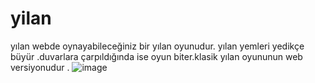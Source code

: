 # yilan
yılan webde oynayabileceğiniz bir yılan oyunudur. yılan yemleri yedikçe büyür .duvarlara çarpıldığında ise oyun biter.klasik yılan oyununun web versiyonudur .
![image](https://github.com/nurhanbal/yilan/assets/95723231/79aa1ef6-4422-44c8-b6ee-82c720dbe318)



